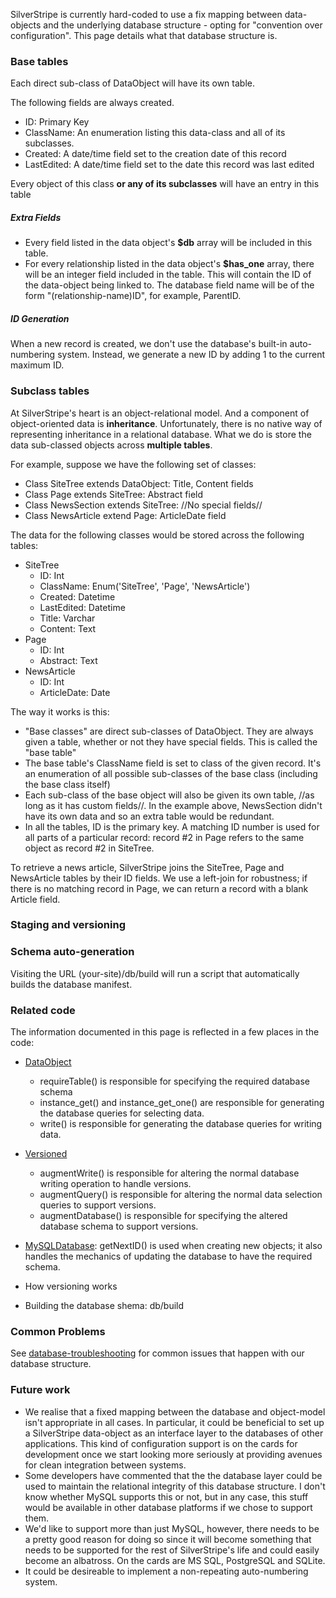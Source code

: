 SilverStripe is currently hard-coded to use a fix mapping between data-objects and the underlying database structure - opting for "convention over configuration".  This page details what that database structure is. 

### Base tables

Each direct sub-class of DataObject will have its own table.

The following fields are always created.

*  ID: Primary Key
*  ClassName: An enumeration listing this data-class and all of its subclasses.
*  Created: A date/time field set to the creation date of this record
*  LastEdited: A date/time field set to the date this record was last edited

Every object of this class **or any of its subclasses** will have an entry in this table

##### Extra Fields

*  Every field listed in the data object's **$db** array will be included in this table.
*  For every relationship listed in the data object's **$has_one** array, there will be an integer field included in the table.  This will contain the ID of the data-object being linked to.  The database field name will be of the form "(relationship-name)ID", for example, ParentID.

##### ID Generation

When a new record is created, we don't use the database's built-in auto-numbering system.  Instead, we generate a new ID by adding 1 to the current maximum ID.

###  Subclass tables

At SilverStripe's heart is an object-relational model.  And a component of object-oriented data is **inheritance**.  Unfortunately, there is no native way of representing inheritance in a relational database.  What we do is store the data sub-classed objects across **multiple tables**.

For example, suppose we have the following set of classes:

*  Class SiteTree extends DataObject: Title, Content fields
*  Class Page extends SiteTree: Abstract field
*  Class NewsSection extends SiteTree: //No special fields//
*  Class NewsArticle extend Page: ArticleDate field

The data for the following classes would be stored across the following tables:

*  SiteTree
    * ID: Int
    * ClassName: Enum('SiteTree', 'Page', 'NewsArticle')
    * Created: Datetime
    * LastEdited: Datetime
    * Title: Varchar
    * Content: Text
*  Page
    * ID: Int
    * Abstract: Text
*  NewsArticle
    * ID: Int
    * ArticleDate: Date

The way it works is this:

*  "Base classes" are direct sub-classes of DataObject.  They are always given a table, whether or not they have special fields.  This is called the "base table"
*  The base table's ClassName field is set to class of the given record.  It's an enumeration of all possible sub-classes of the base class (including the base class itself)
*  Each sub-class of the base object will also be given its own table, //as long as it has custom fields//.  In the example above, NewsSection didn't have its own data and so an extra table would be redundant.
*  In all the tables, ID is the primary key.  A matching ID number is used for all parts of a particular record: record #2 in Page refers to the same object as record #2 in SiteTree.

To retrieve a news article, SilverStripe joins the SiteTree, Page and NewsArticle tables by their ID fields.  We use a left-join for robustness; if there is no matching record in Page, we can return a record with a blank Article field.

### Staging and versioning



### Schema auto-generation

Visiting the URL (your-site)/db/build will run a script that automatically builds the database manifest.


### Related code

The information documented in this page is reflected in a few places in the code:

*  [DataObject](http://api.silverstripe.org/trunk/sapphire/model/DataObject.html)
    * requireTable() is responsible for specifying the required database schema
    * instance_get() and instance_get_one() are responsible for generating the database queries for selecting data.
    * write() is responsible for generating the database queries for writing data.
*  [Versioned](http://api.silverstripe.org/trunk/sapphire/model/Versioned.html)
    * augmentWrite() is responsible for altering the normal database writing operation to handle versions.
    * augmentQuery() is responsible for altering the normal data selection queries to support versions.
    * augmentDatabase() is responsible for specifying the altered database schema to support versions.
*  [MySQLDatabase](MySQLDatabase): getNextID() is used when creating new objects; it also handles the mechanics of updating the database to have the required schema.


* How versioning works
* Building the database shema: db/build

### Common Problems

See [database-troubleshooting](database-troubleshooting) for common issues that happen with our database structure.

### Future work

*  We realise that a fixed mapping between the database and object-model isn't appropriate in all cases.  In particular, it could be beneficial to set up a SilverStripe data-object as an interface layer to the databases of other applications.  This kind of configuration support is on the cards for development once we start looking more seriously at providing avenues for clean integration between systems.
*  Some developers have commented that the the database layer could be used to maintain the relational integrity of this database structure.  I don't know whether MySQL supports this or not, but in any case, this stuff would be available in other database platforms if we chose to support them.
*  We'd like to support more than just MySQL, however, there needs to be a pretty good reason for doing so since it will become something that needs to be supported for the rest of SilverStripe's life and could easily become an albatross.  On the cards are MS SQL, PostgreSQL and SQLite.
*  It could be desireable to implement a non-repeating auto-numbering system.
